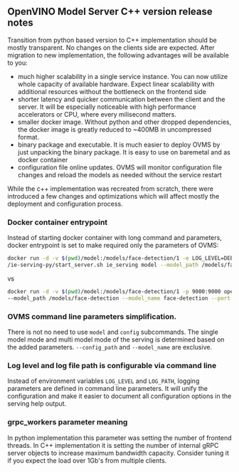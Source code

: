 ## OpenVINO Model Server C++ version release notes

Transition from python based version to C++ implementation should be mostly transparent.  No changes on the clients
side are expected. 
After migration to new implementation, the following advantages will be available to you:

* much higher scalability in a single service instance. You can now utilize whole capacity of available hardware. Expect
linear scalability with additional resources without the bottleneck on the frontend side
* shorter latency and quicker communication between the client and the server. It will be especially noticeable with 
high performance accelerators or CPU, where every milisecond matters.
* smaller docker image. Without python and other dropped dependencies, the docker image is greatly reduced to ~400MB 
in uncompressed format.
* binary package and executable. It is much easier to deploy OVMS by just unpacking the binary package. It is easy to use
on baremetal and as docker container
* configuration file online updates. OVMS will monitor configuration file changes and reload the models as needed without
the service restart

While the c++ implementation was recreated from scratch, there were introduced a few changes and optimizations
which will affect mostly the deployment and configuration process.

### Docker container entrypoint 

Instead of starting docker container with long command and parameters, docker entrypoint is set to make required only the parameters of OVMS: 

```bash
docker run -d -v $(pwd)/model:/models/face-detection/1 -e LOG_LEVEL=DEBUG -p 9000:9000 openvino/ubuntu18_model_server 
/ie-serving-py/start_server.sh ie_serving model --model_path /models/face-detection --model_name face-detection --port 9000  --shape auto 
```
vs 
```bash
docker run -d -v $(pwd)/model:/models/face-detection/1 -p 9000:9000 openvino/model_server \
--model_path /models/face-detection --model_name face-detection --port 9000  --shape auto --log_level DEBUG
```

### OVMS command line parameters simplification. 

There is not no need to use `model` and `config` subcommands. The single model mode and multi model mode of the serving
is determined based on the added parameters. `--config_path` and `--model_name` are exclusive.

### Log level and log file path is configurable via command line

Instead of environment variables `LOG_LEVEL` and `LOG_PATH`, logging parameters are defined in command line parameters.
It will unify the configuration and make it easier to document all configuration options in the serving help output.


###  grpc_workers parameter meaning

In python implementation this parameter was setting the number of frontend threads. In C++ implementation
it is setting the number of internal gRPC server objects to increase maximum bandwidth capacity. Consider tuning
it if you expect the load over 1Gb's from multiple clients. 



